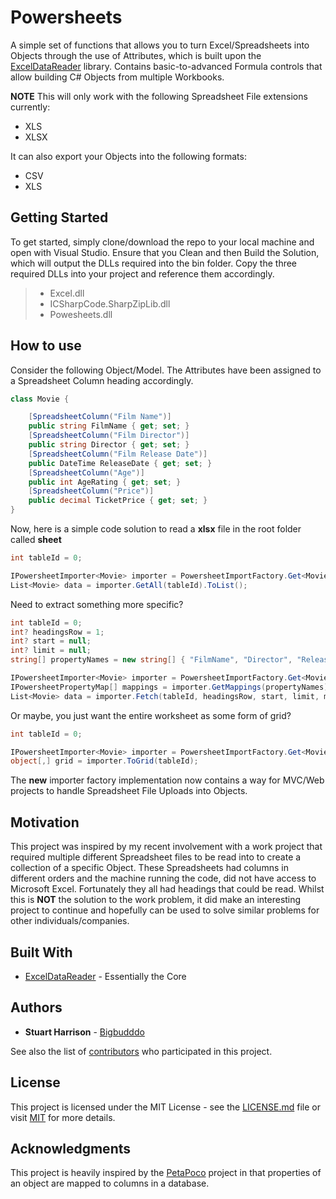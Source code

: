 # Powersheets
A simple set of functions that allows you to turn Excel/Spreadsheets into Objects through the use of Attributes, which is built upon the [ExcelDataReader](https://github.com/ExcelDataReader/ExcelDataReader) library. Contains basic-to-advanced Formula controls that allow building C# Objects from multiple Workbooks.

**NOTE**
This will only work with the following Spreadsheet File extensions currently:
* XLS
* XLSX

It can also export your Objects into the following formats:
* CSV
* XLS

## Getting Started
To get started, simply clone/download the repo to your local machine and open with Visual Studio. Ensure that you Clean and then Build the Solution, which will output the DLLs required into the bin folder. Copy the three required DLLs into your project and reference them accordingly.

> * Excel.dll
> * ICSharpCode.SharpZipLib.dll
> * Powesheets.dll

## How to use
Consider the following Object/Model. The Attributes have been assigned to a Spreadsheet Column heading accordingly.
```c#
class Movie {

    [SpreadsheetColumn("Film Name")]
    public string FilmName { get; set; }
    [SpreadsheetColumn("Film Director")]
    public string Director { get; set; }
    [SpreadsheetColumn("Film Release Date")]
    public DateTime ReleaseDate { get; set; }
    [SpreadsheetColumn("Age")]
    public int AgeRating { get; set; }
    [SpreadsheetColumn("Price")]
    public decimal TicketPrice { get; set; }
}
```

Now, here is a simple code solution to read a **xlsx** file in the root folder called **sheet**
```c#
int tableId = 0;

IPowersheetImporter<Movie> importer = PowersheetImportFactory.Get<Movie>(@"sheet.xlsx");
List<Movie> data = importer.GetAll(tableId).ToList();
```

Need to extract something more specific?
```c#
int tableId = 0;
int? headingsRow = 1;
int? start = null;
int? limit = null;
string[] propertyNames = new string[] { "FilmName", "Director", "ReleaseDate", "AgeRating", "TicketPrice" };

IPowersheetImporter<Movie> importer = PowersheetImportFactory.Get<Movie>(@"sheet.xlsx");
IPowersheetPropertyMap[] mappings = importer.GetMappings(propertyNames).ToArray();
List<Movie> data = importer.Fetch(tableId, headingsRow, start, limit, mappings).ToList();
```

Or maybe, you just want the entire worksheet as some form of grid?
```c#
int tableId = 0;

IPowersheetImporter<Movie> importer = PowersheetImportFactory.Get<Movie>(@"sheet.xlsx");
object[,] grid = importer.ToGrid(tableId);
```

The **new** importer factory implementation now contains a way for MVC/Web projects to handle Spreadsheet File Uploads into Objects.

## Motivation
This project was inspired by my recent involvement with a work project that required multiple different Spreadsheet files to be read into to create a collection of a specific Object. These Spreadsheets had columns in different orders and the machine running the code, did not have access to Microsoft Excel. Fortunately they all had headings that could be read. Whilst this is **NOT** the solution to the work problem, it did make an interesting project to continue and hopefully can be used to solve similar problems for other individuals/companies.

## Built With
* [ExcelDataReader](https://github.com/ExcelDataReader/ExcelDataReader) - Essentially the Core

## Authors
* **Stuart Harrison** - [Bigbudddo](https://github.com/Bigbudddo)

See also the list of [contributors](https://github.com/Bigbudddo/Powersheets/graphs/contributors) who participated in this project.

## License
This project is licensed under the MIT License - see the [LICENSE.md](https://github.com/Bigbudddo/Powersheets/blob/master/LICENSE) file or visit [MIT](https://choosealicense.com/licenses/mit/) for more details.

## Acknowledgments
This project is heavily inspired by the [PetaPoco](https://github.com/CollaboratingPlatypus/PetaPoco) project in that properties of an object are mapped to columns in a database.
